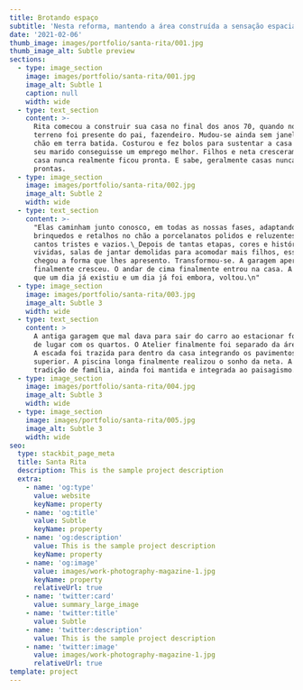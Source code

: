 ```yaml
---
title: Brotando espaço
subtitle: 'Nesta reforma, mantendo a área construída a sensação espacial quadruplicou!'
date: '2021-02-06'
thumb_image: images/portfolio/santa-rita/001.jpg
thumb_image_alt: Subtle preview
sections:
  - type: image_section
    image: images/portfolio/santa-rita/001.jpg
    image_alt: Subtle 1
    caption: null
    width: wide
  - type: text_section
    content: >-
      Rita comecou a construir sua casa no final dos anos 70, quando noivou. O
      terreno foi presente do pai, fazendeiro. Mudou-se ainda sem janelas, com o
      chão em terra batida. Costurou e fez bolos para sustentar a casa até que
      seu marido conseguisse um emprego melhor. Filhos e neta cresceram ali, e a
      casa nunca realmente ficou pronta. E sabe, geralmente casas nunca ficam
      prontas. 
  - type: image_section
    image: images/portfolio/santa-rita/002.jpg
    image_alt: Subtle 2
    width: wide
  - type: text_section
    content: >-
      "Elas caminham junto conosco, em todas as nossas fases, adaptando-se a
      brinquedos e retalhos no chão a porcelanatos polidos e reluzentes com
      cantos tristes e vazios.\_Depois de tantas etapas, cores e histórias
      vividas, salas de jantar demolidas para acomodar mais filhos, essa casa
      chegou a forma que lhes apresento. Transformou-se. A garagem apertadinha
      finalmente cresceu. O andar de cima finalmente entrou na casa. A piscina,
      que um dia já existiu e um dia já foi embora, voltou.\n"
  - type: image_section
    image: images/portfolio/santa-rita/003.jpg
    image_alt: Subtle 3
    width: wide
  - type: text_section
    content: >
      A antiga garagem que mal dava para sair do carro ao estacionar foi trocada
      de lugar com os quartos. O Atelier finalmente foi separado da área íntima.
      A escada foi trazida para dentro da casa integrando os pavimentos térreo e
      superior. A piscina longa finalmente realizou o sonho da neta. A hortinha,
      tradição de família, ainda foi mantida e integrada ao paisagismo.
  - type: image_section
    image: images/portfolio/santa-rita/004.jpg
    image_alt: Subtle 3
    width: wide
  - type: image_section
    image: images/portfolio/santa-rita/005.jpg
    image_alt: Subtle 3
    width: wide
seo:
  type: stackbit_page_meta
  title: Santa Rita
  description: This is the sample project description
  extra:
    - name: 'og:type'
      value: website
      keyName: property
    - name: 'og:title'
      value: Subtle
      keyName: property
    - name: 'og:description'
      value: This is the sample project description
      keyName: property
    - name: 'og:image'
      value: images/work-photography-magazine-1.jpg
      keyName: property
      relativeUrl: true
    - name: 'twitter:card'
      value: summary_large_image
    - name: 'twitter:title'
      value: Subtle
    - name: 'twitter:description'
      value: This is the sample project description
    - name: 'twitter:image'
      value: images/work-photography-magazine-1.jpg
      relativeUrl: true
template: project
---
```

